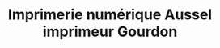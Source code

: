 ---
title: "Imprimerie numérique Aussel imprimeur Gourdon"
url: /gourdon/imprimerie-numerique-aussel-imprimeur-gourdon/
shop: Allgemein
---
